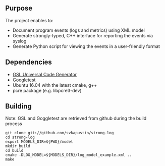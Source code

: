 ## Purpose
The project enables to:

* Document program events (logs and metrics) using XML model
* Generate strongly-typed, C++ interface for reporting the events via syslog
* Generate Python script for viewing the events in a user-friendly format

## Dependencies
* [GSL Universal Code Generator](https://github.com/imatix/gsl)
* [Googletest](https://github.com/google/googletest)
* Ubuntu 16.04 with the latest cmake, g++
* pcre package (e.g. libpcre3-dev)

## Building
Note: GSL and Goggletest are retrieved from github during the build process

    git clone git://github.com/svkapustin/strong-log
    cd strong-log
    export MODELS_DIR=${PWD}/model
    mkdir build
    cd build
    cmake -DLOG_MODEL=${MODELS_DIR}/log_model_example.xml ..
    make
